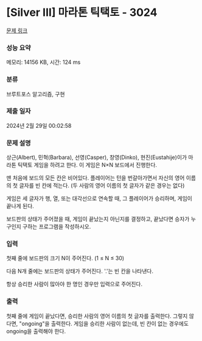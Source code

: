 # [Silver III] 마라톤 틱택토 - 3024 

[문제 링크](https://www.acmicpc.net/problem/3024) 

### 성능 요약

메모리: 14156 KB, 시간: 124 ms

### 분류

브루트포스 알고리즘, 구현

### 제출 일자

2024년 2월 29일 00:02:58

### 문제 설명

<p>상근(Albert), 민혁(Barbara), 선영(Casper), 창영(Dinko), 현진(Eustahije)이가 마라톤 틱택토 게임을 하려고 한다. 이 게임은 N×N 보드에서 진행한다.</p>

<p>맨 처음에 보드의 모든 칸은 비어있다. 플레이어는 턴을 번갈아가면서 자신의 영어 이름의 첫 글자를 빈 칸에 적는다. (두 사람의 영어 이름의 첫 글자가 같은 경우는 없다)</p>

<p>게임은 세 글자가 행, 열, 또는 대각선으로 연속할 때, 그 플레이어가 승리하며, 게임이 끝나게 된다.</p>

<p>보드판의 상태가 주어졌을 때, 게임이 끝났는지 아닌지를 결정하고, 끝났다면 승자가 누구인지 구하는 프로그램을 작성하시오.</p>

### 입력 

 <p>첫째 줄에 보드판의 크기 N이 주어진다. (1 ≤ N ≤ 30)</p>

<p>다음 N개 줄에는 보드판의 상태가 주어진다. '.'는 빈 칸을 나타낸다.</p>

<p>항상 승리한 사람이 많아야 한 명인 경우만 입력으로 주어진다. </p>

### 출력 

 <p>첫째 줄에 게임이 끝났다면, 승리한 사람의 영어 이름의 첫 글자를 출력한다. 그렇지 않다면, "ongoing"을 출력한다. 게임을 승리한 사람이 없는데, 빈 칸이 없는 경우에도 ongoing을 출력해야 한다.</p>

